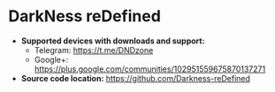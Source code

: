 # DarkNess reDefined

+ **Supported devices with downloads and support:**
    + Telegram: https://t.me/DNDzone
    + Google+: https://plus.google.com/communities/102951559675870137271
+ **Source code location:** https://github.com/Darkness-reDefined
